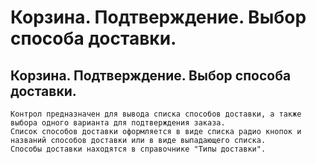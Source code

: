 ﻿---
description: 2.4.7
---
# Корзина. Подтверждение. Выбор способа доставки.
## Корзина. Подтверждение. Выбор способа доставки.
	Контрол предназначен для вывода списка способов доставки, а также выбора одного варианта для подтверждения заказа.
	Список способов доставки оформляется в виде списка радио кнопок и названий способов доставки или в виде выпадающего списка.
	Способы доставки находятся в справочнике "Типы доставки".
